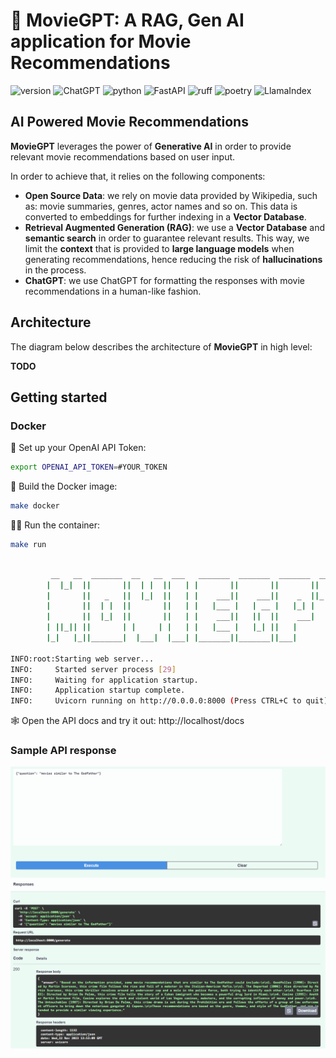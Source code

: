 # 🎥 MovieGPT: A RAG, Gen AI application for Movie Recommendations

![version](https://img.shields.io/badge/version-0.0.1-red?style=for-the-badge) ![ChatGPT](https://img.shields.io/badge/chatGPT-74aa9c?style=for-the-badge&logo=openai&logoColor=white) ![python](https://img.shields.io/badge/python-3.10-blue?style=for-the-badge) ![FastAPI](https://img.shields.io/badge/FastAPI-005571?style=for-the-badge&logo=fastapi) ![ruff](https://img.shields.io/badge/lint-ruff-gold?style=for-the-badge) ![poetry](https://img.shields.io/badge/packaging-poetry-cyan?style=for-the-badge) ![LlamaIndex](https://img.shields.io/badge/LlamaIndex-%F0%9F%A6%99-black?labelColor=purple&style=for-the-badge)

## AI Powered Movie Recommendations

**MovieGPT** leverages the power of **Generative AI** in order to provide relevant movie recommendations based on user input.

In order to achieve that, it relies on the following components:

* **Open Source Data**: we rely on movie data provided by Wikipedia, such as: movie summaries, genres, actor names and so on. This data is converted to embeddings for further indexing in a **Vector Database**.
* **Retrieval Augmented Generation (RAG)**: we use a **Vector Database** and **semantic search** in order to guarantee relevant results. This way, we limit the **context** that is provided to **large language models** when generating recommendations, hence reducing the risk of **hallucinations** in the process.
* **ChatGPT**: we use ChatGPT for formatting the responses with movie recommendations in a human-like fashion. 

## Architecture

The diagram below describes the architecture of **MovieGPT** in high level:

**TODO**

## Getting started
### Docker

🤖 Set up your OpenAI API Token:
```bash
export OPENAI_API_TOKEN=#YOUR_TOKEN
```

🐋 Build the Docker image:
```bash
make docker
```

🏃‍♂️ Run the container:
```bash
make run
```

```bash

         __   __  _______  __   __  ___   _______  _______  _______  _______ 
        |  |_|  ||       ||  | |  ||   | |       ||       ||       ||       |
        |       ||   _   ||  |_|  ||   | |    ___||    ___||    _  ||_     _|
        |       ||  | |  ||       ||   | |   |___ |   | __ |   |_| |  |   |  
        |       ||  |_|  ||       ||   | |    ___||   ||  ||    ___|  |   |  
        | ||_|| ||       | |     | |   | |   |___ |   |_| ||   |      |   |  
        |_|   |_||_______|  |___|  |___| |_______||_______||___|      |___|  
    
INFO:root:Starting web server...
INFO:     Started server process [29]
INFO:     Waiting for application startup.
INFO:     Application startup complete.
INFO:     Uvicorn running on http://0.0.0.0:8000 (Press CTRL+C to quit)
```

🕸️ Open the API docs and try it out: http://localhost/docs

### Sample API response

<img src="https://github.com/rafaelpierre/moviegpt/blob/main/img/fastapi.png?raw=true" />
